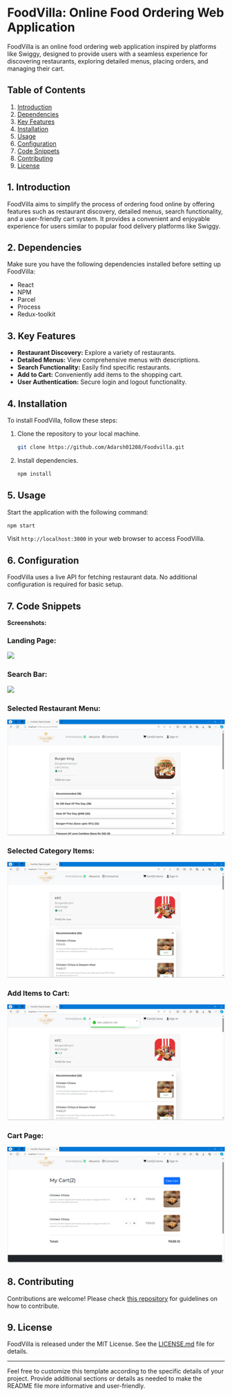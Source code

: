 # FoodVilla: Online Food Ordering Web Application

FoodVilla is an online food ordering web application inspired by platforms like Swiggy, designed to provide users with a seamless experience for discovering restaurants, exploring detailed menus, placing orders, and managing their cart.

## Table of Contents

1. [Introduction](#introduction)
2. [Dependencies](#dependencies)
3. [Key Features](#key-features)
4. [Installation](#installation)
5. [Usage](#usage)
6. [Configuration](#configuration)
7. [Code Snippets](#code-snippets)
8. [Contributing](#contributing)
9. [License](#license)

## 1. Introduction

FoodVilla aims to simplify the process of ordering food online by offering features such as restaurant discovery, detailed menus, search functionality, and a user-friendly cart system. It provides a convenient and enjoyable experience for users similar to popular food delivery platforms like Swiggy.

## 2. Dependencies

Make sure you have the following dependencies installed before setting up FoodVilla:

- React
- NPM
- Parcel
- Process
- Redux-toolkit

## 3. Key Features

- **Restaurant Discovery:** Explore a variety of restaurants.
- **Detailed Menus:** View comprehensive menus with descriptions.
- **Search Functionality:** Easily find specific restaurants.
- **Add to Cart:** Conveniently add items to the shopping cart.
- **User Authentication:** Secure login and logout functionality.

## 4. Installation

To install FoodVilla, follow these steps:

1. Clone the repository to your local machine.
   ```bash
   git clone https://github.com/Adarsh01208/Foodvilla.git
   ```

2. Install dependencies.
   ```bash
   npm install
   ```

## 5. Usage

Start the application with the following command:

```bash
npm start
```

Visit `http://localhost:3000` in your web browser to access FoodVilla.

## 6. Configuration

FoodVilla uses a live API for fetching restaurant data. No additional configuration is required for basic setup.

## 7. Code Snippets

**Screenshots:**
### Landing Page:

![](previews/LandingPage.png.png)

### Search Bar:

![](previews/SearchBar.png.png)

### Selected Restaurant Menu:

![](previews/Screenshot%202024-02-19%20190053.png)


### Selected Category Items:

![](previews/Screenshot%202024-02-19%20190145.png)

### Add Items to Cart:

![](previews/Screenshot%202024-02-19%20190200.png)

### Cart Page:

![](previews/Screenshot%202024-02-19%20190215.png)


## 8. Contributing

Contributions are welcome! Please check [this repository](https://github.com/Adarsh01208/Foodvilla) for guidelines on how to contribute.

## 9. License

FoodVilla is released under the MIT License. See the [LICENSE.md](LICENSE.md) file for details.

---

Feel free to customize this template according to the specific details of your project. Provide additional sections or details as needed to make the README file more informative and user-friendly.
